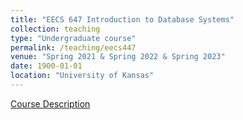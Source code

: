 ```yaml
---
title: "EECS 647 Introduction to Database Systems"
collection: teaching
type: "Undergraduate course"
permalink: /teaching/eecs447
venue: "Spring 2021 & Spring 2022 & Spring 2023"
date: 1900-01-01
location: "University of Kansas"
---
```


[Course Description](https://catalog.ku.edu/search/?P=EECS%20447)
